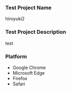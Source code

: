 ### Test Project Name
hiroyuki2

### Test Project Description
test

### Platform
- Google Chrome
- Microsoft Edge
- Firefox
- Safari
